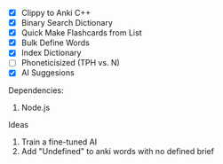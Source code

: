 - [x] Clippy to Anki C++
- [x] Binary Search Dictionary
- [x] Quick Make Flashcards from List
- [x] Bulk Define Words
- [x] Index Dictionary
- [ ] Phoneticisized (TPH vs. N)
- [x] AI Suggesions

Dependencies:
1. Node.js


Ideas
1. Train a fine-tuned AI
2. Add "Undefined" to anki words with no defined brief